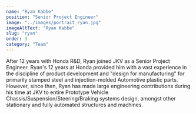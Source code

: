 ```yaml
---
name: "Ryan Kabbe"
position: "Senior Project Engineer"
image: "../images/portrait_ryan.jpg"
imageAltText: "Ryan Kabbe"
slug: "ryan"
order: 3
category: "Team"
---
```


After 12 years with Honda R&D, Ryan joined JKV as a Senior Project Engineer.   Ryan's 12 years at Honda provided him with a vast experience in the discipline of product development and "design for manufacturing" for primarily stamped steel and injection-molded Automotive plastic parts.   However, since then, Ryan has made large engineering contributions during his time at JKV to entire Prototype Vehicle Chassis/Suspension/Steering/Braking systems design, amongst other stationary and fully automated structures and machines.